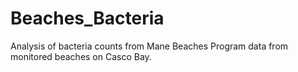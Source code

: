 # Beaches_Bacteria
Analysis of bacteria counts from Mane Beaches Program data from monitored beaches on Casco Bay.
